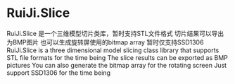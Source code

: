 # RuiJi.Slice

RuiJi.Slice 是一个三维模型切片类库，暂时支持STL文件格式
切片结果可以导出为BMP图片
也可以生成旋转屏使用的bitmap array
暂时仅支持SSD1306
 
RuiJi.Slice is a three dimensional model slicing class library that supports STL file formats for the time being
The slice results can be exported as BMP pictures
You can also generate the bitmap array for the rotating screen
Just support SSD1306 for the time being
